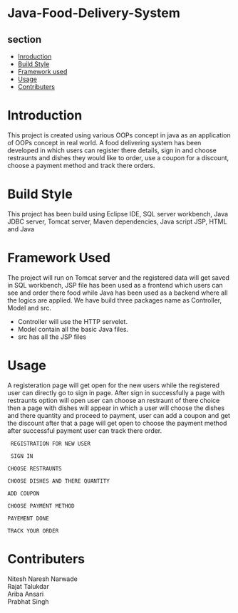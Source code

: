 # Java-Food-Delivery-System
## section
- [Inroduction](#Introduction)
- [Build Style](#BuildStyle)
- [Framework used ](#FrameworkUsed)
- [Usage](#Usage)
- [Contributers](#Contributers)

# Introduction 
This project is created using various OOPs concept in java as an application of OOPs concept in real world. A food delivering system has been developed in which users can register there details, sign in and choose restraunts and dishes they would like to order, use a coupon for a discount, choose a payment method and track there orders.

# Build Style 
This project has been build using Eclipse IDE, SQL server workbench, Java JDBC server, Tomcat server, Maven dependencies, Java script JSP,  HTML and Java 

# Framework Used

The project will run on Tomcat server and the registered data will get saved in SQL workbench, JSP file has been used as a frontend which users can see and order there food while Java has been used as a backend where all the logics are applied. We have build three packages name as Controller, Model and src.
- Controller will use the HTTP servelet. 
- Model contain all the basic Java files.
- src has all the JSP files  

# Usage
A registeration page will get open for the new users while the registered user can directly go to sign in page. After sign in successfully a page with restraunts option will open user can choose an restraunt of there choice then a page with dishes will appear in which a user will choose the dishes and there quantity and proceed to payment, user can add a coupon and get the discount after that a page will get open to choose the payment method after successful payment user can track there order.

```flow
 REGISTRATION FOR NEW USER 
```
```flow
 SIGN IN
```
```flow
CHOOSE RESTRAUNTS
```
```flow
CHOOSE DISHES AND THERE QUANTITY
```
```flow
ADD COUPON
```
```flow
CHOOSE PAYMENT METHOD
```
```flow
PAYEMENT DONE
```
```flow
TRACK YOUR ORDER 
```

# Contributers
Nitesh Naresh Narwade\
Rajat Talukdar \
Ariba Ansari \
Prabhat Singh


